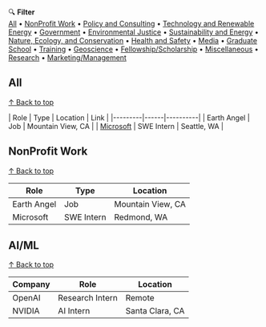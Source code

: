 🔍 **Filter**  
[All](#all) • [NonProfit Work](#nonprofit) • [Policy and Consulting](#policy) • [Technology and Renewable Energy](#tech) • [Government](#government) • [Environmental Justice](#justice) • [Sustainability and Energy](#susenergy) • [Nature, Ecology, and Conservation](#nature) • [Health and Safety](#safety) • [Media](#media) • [Graduate School](#school) • [Training](#training) • [Geoscience](#geo) • [Fellowship/Scholarship](#scholar) • [Miscellaneous](#mis) • [Research](#research) • [Marketing/Management](#marketing)

<a id="all"></a>
## All
[↑ Back to top](#top)

| Role | Type | Location | Link | 
|---------|------|----------|
| Earth Angel | Job | Mountain View, CA |
| [Microsoft](#microsoft) | SWE Intern | Seattle, WA |

<a id="nonprofit"></a>
## NonProfit Work
[↑ Back to top](#top)

| Role | Type | Location |
|---------|------|----------|
| Earth Angel | Job | Mountain View, CA |
| Microsoft | SWE Intern | Redmond, WA |

<a id="aiml"></a>
## AI/ML
[↑ Back to top](#top)

| Company | Role | Location |
|---------|------|----------|
| OpenAI | Research Intern | Remote |
| NVIDIA | AI Intern | Santa Clara, CA |

<a id="top"></a> <!-- This anchor at the bottom makes the "Back to top" links work -->
